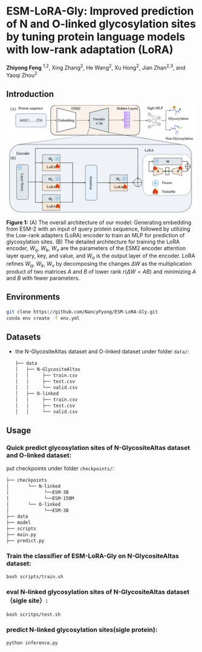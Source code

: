 # ESM-LoRA-Gly: Improved prediction of N and O-linked glycosylation sites by tuning protein language models with low-rank adaptation (LoRA)

**Zhiyong Feng** <sup>1,2</sup>, Xing Zhang<sup>2</sup>, He Wang<sup>2</sup>, Xu Hong<sup>2</sup>, Jian Zhan<sup>2,3</sup>, and Yaoqi Zhou<sup>2</sup>


## Introduction

![framework](./intro/framework.jpg "framework")

**Figure 1:** (A) The overall architecture of our model: Generating embedding from ESM-2 with an input of query protein sequence, followed by utilizing the Low-rank adapters (LoRA) encoder to train an MLP for prediction of glycosylation sites. (B) The detailed architecture for training the LoRA encoder, $W_q$, $W_k$, $W_v$ are the parameters of the ESM2 encoder attention layer query, key, and value, and $W_o$ is the output layer of the encoder. LoRA refines $W_q$, $W_k$, $W_v$ by decomposing the changes $\Delta W$ as the multiplication product of two matrices $A$ and $B$ of lower rank $r(\Delta W = AB)$ and minimizing $A$ and $B$ with fewer parameters.

## Environments
```bash
git clone https://github.com/NancyFyong/ESM-LoRA-Gly.git
conda env create -f env.yml
```

## Datasets

- the N-GlycositeAltas dataset and O-linked dataset under folder `data/`:
    ```
    ├── data
    │   ├── N-GlycositeAltas
    │   │     ├── train.csv
    │   │     ├── test.csv
    │   │     └── valid.csv
    │   ├── O-linked
    │   │     ├── train.csv
    │   │     ├── test.csv
    │   │     └── valid.csv
    ```

## Usage

### Quick predict glycosylation sites of N-GlycositeAltas dataset and O-linked dataset:
put checkpoints under folder `checkpoints/`:

    ├── checkpoints
    │       └── N-linked
    │             └──ESM-3B
    |             └──ESM-150M
    │       └── O-linked
    │             └──ESM-3B
    ├── data
    ├── model
    ├── scripts
    ├── main.py
    ├── predict.py



### Train the classifier of ESM-LoRA-Gly on N-GlycositeAltas dataset:
```
bash scripts/train.sh
```

### eval  N-linked glycosylation sites of N-GlycositeAltas dataset（sigle site）:
```
bash scritps/test.sh
```

### predict  N-linked glycosylation sites(sigle protein):
```
python inference.py
```

